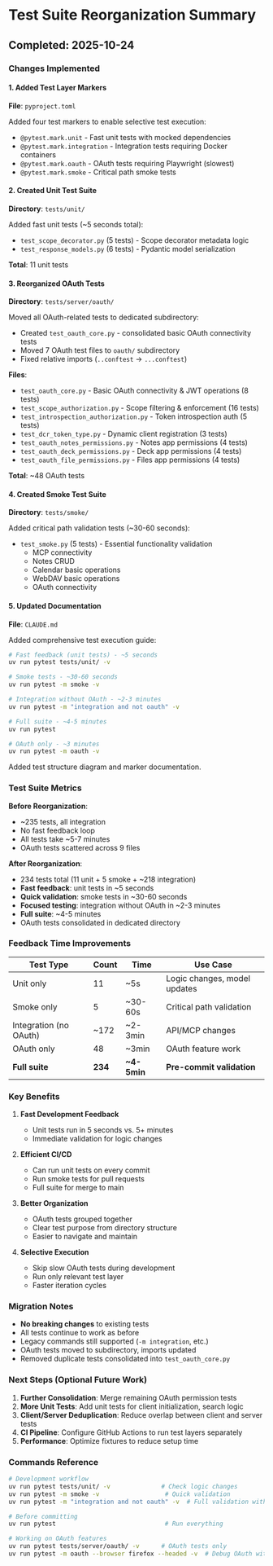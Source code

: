 # Test Suite Reorganization Summary

## Completed: 2025-10-24

### Changes Implemented

#### 1. Added Test Layer Markers
**File**: `pyproject.toml`

Added four test markers to enable selective test execution:
- `@pytest.mark.unit` - Fast unit tests with mocked dependencies
- `@pytest.mark.integration` - Integration tests requiring Docker containers
- `@pytest.mark.oauth` - OAuth tests requiring Playwright (slowest)
- `@pytest.mark.smoke` - Critical path smoke tests

#### 2. Created Unit Test Suite
**Directory**: `tests/unit/`

Added fast unit tests (~5 seconds total):
- `test_scope_decorator.py` (5 tests) - Scope decorator metadata logic
- `test_response_models.py` (6 tests) - Pydantic model serialization

**Total**: 11 unit tests

#### 3. Reorganized OAuth Tests
**Directory**: `tests/server/oauth/`

Moved all OAuth-related tests to dedicated subdirectory:
- Created `test_oauth_core.py` - consolidated basic OAuth connectivity tests
- Moved 7 OAuth test files to `oauth/` subdirectory
- Fixed relative imports (`..conftest` → `...conftest`)

**Files**:
- `test_oauth_core.py` - Basic OAuth connectivity & JWT operations (8 tests)
- `test_scope_authorization.py` - Scope filtering & enforcement (16 tests)
- `test_introspection_authorization.py` - Token introspection auth (5 tests)
- `test_dcr_token_type.py` - Dynamic client registration (3 tests)
- `test_oauth_notes_permissions.py` - Notes app permissions (4 tests)
- `test_oauth_deck_permissions.py` - Deck app permissions (4 tests)
- `test_oauth_file_permissions.py` - Files app permissions (4 tests)

**Total**: ~48 OAuth tests

#### 4. Created Smoke Test Suite
**Directory**: `tests/smoke/`

Added critical path validation tests (~30-60 seconds):
- `test_smoke.py` (5 tests) - Essential functionality validation
  - MCP connectivity
  - Notes CRUD
  - Calendar basic operations
  - WebDAV basic operations
  - OAuth connectivity

#### 5. Updated Documentation
**File**: `CLAUDE.md`

Added comprehensive test execution guide:
```bash
# Fast feedback (unit tests) - ~5 seconds
uv run pytest tests/unit/ -v

# Smoke tests - ~30-60 seconds
uv run pytest -m smoke -v

# Integration without OAuth - ~2-3 minutes
uv run pytest -m "integration and not oauth" -v

# Full suite - ~4-5 minutes
uv run pytest

# OAuth only - ~3 minutes
uv run pytest -m oauth -v
```

Added test structure diagram and marker documentation.

### Test Suite Metrics

**Before Reorganization**:
- ~235 tests, all integration
- No fast feedback loop
- All tests take ~5-7 minutes
- OAuth tests scattered across 9 files

**After Reorganization**:
- 234 tests total (11 unit + 5 smoke + ~218 integration)
- **Fast feedback**: unit tests in ~5 seconds
- **Quick validation**: smoke tests in ~30-60 seconds
- **Focused testing**: integration without OAuth in ~2-3 minutes
- **Full suite**: ~4-5 minutes
- OAuth tests consolidated in dedicated directory

### Feedback Time Improvements

| Test Type | Count | Time | Use Case |
|-----------|-------|------|----------|
| Unit only | 11 | ~5s | Logic changes, model updates |
| Smoke only | 5 | ~30-60s | Critical path validation |
| Integration (no OAuth) | ~172 | ~2-3min | API/MCP changes |
| OAuth only | 48 | ~3min | OAuth feature work |
| **Full suite** | **234** | **~4-5min** | **Pre-commit validation** |

### Key Benefits

1. **Fast Development Feedback**
   - Unit tests run in 5 seconds vs. 5+ minutes
   - Immediate validation for logic changes

2. **Efficient CI/CD**
   - Can run unit tests on every commit
   - Run smoke tests for pull requests
   - Full suite for merge to main

3. **Better Organization**
   - OAuth tests grouped together
   - Clear test purpose from directory structure
   - Easier to navigate and maintain

4. **Selective Execution**
   - Skip slow OAuth tests during development
   - Run only relevant test layer
   - Faster iteration cycles

### Migration Notes

- **No breaking changes** to existing tests
- All tests continue to work as before
- Legacy commands still supported (`-m integration`, etc.)
- OAuth tests moved to subdirectory, imports updated
- Removed duplicate tests consolidated into `test_oauth_core.py`

### Next Steps (Optional Future Work)

1. **Further Consolidation**: Merge remaining OAuth permission tests
2. **More Unit Tests**: Add unit tests for client initialization, search logic
3. **Client/Server Deduplication**: Reduce overlap between client and server tests
4. **CI Pipeline**: Configure GitHub Actions to run test layers separately
5. **Performance**: Optimize fixtures to reduce setup time

### Commands Reference

```bash
# Development workflow
uv run pytest tests/unit/ -v              # Check logic changes
uv run pytest -m smoke -v                  # Quick validation
uv run pytest -m "integration and not oauth" -v  # Full validation without slow tests

# Before committing
uv run pytest                              # Run everything

# Working on OAuth features
uv run pytest tests/server/oauth/ -v      # OAuth tests only
uv run pytest -m oauth --browser firefox --headed -v  # Debug OAuth with visible browser
```

